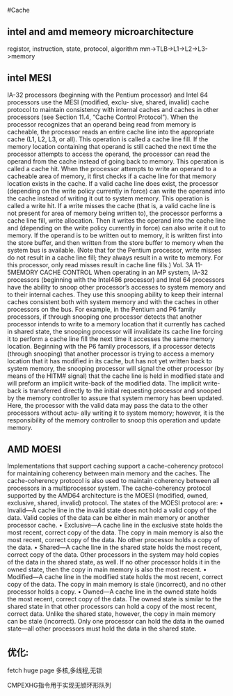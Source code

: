 #Cache

## intel and amd memeory microarchitecture
registor, instruction, state, protocol, algorithm
mm->TLB->L1->L2->L3->memory

## intel MESI
IA-32 processors (beginning with the Pentium processor) and Intel 64 processors use the MESI (modified, exclu-
sive, shared, invalid) cache protocol to maintain consistency with internal caches and caches in other processors
(see Section 11.4, “Cache Control Protocol”).
When the processor recognizes that an operand being read from memory is cacheable, the processor reads an
entire cache line into the appropriate cache (L1, L2, L3, or all). This operation is called a cache line fill. If the
memory location containing that operand is still cached the next time the processor attempts to access the
operand, the processor can read the operand from the cache instead of going back to memory. This operation is
called a cache hit.
When the processor attempts to write an operand to a cacheable area of memory, it first checks if a cache line for
that memory location exists in the cache. If a valid cache line does exist, the processor (depending on the write
policy currently in force) can write the operand into the cache instead of writing it out to system memory. This
operation is called a write hit. If a write misses the cache (that is, a valid cache line is not present for area of
memory being written to), the processor performs a cache line fill, write allocation. Then it writes the operand into
the cache line and (depending on the write policy currently in force) can also write it out to memory. If the operand
is to be written out to memory, it is written first into the store buffer, and then written from the store buffer to
memory when the system bus is available. (Note that for the Pentium processor, write misses do not result in a
cache line fill; they always result in a write to memory. For this processor, only read misses result in cache line fills.)
Vol. 3A 11-5MEMORY CACHE CONTROL
When operating in an MP system, IA-32 processors (beginning with the Intel486 processor) and Intel 64 processors
have the ability to snoop other processor’s accesses to system memory and to their internal caches. They use this
snooping ability to keep their internal caches consistent both with system memory and with the caches in other
processors on the bus. For example, in the Pentium and P6 family processors, if through snooping one processor
detects that another processor intends to write to a memory location that it currently has cached in shared state,
the snooping processor will invalidate its cache line forcing it to perform a cache line fill the next time it accesses
the same memory location.
Beginning with the P6 family processors, if a processor detects (through snooping) that another processor is trying
to access a memory location that it has modified in its cache, but has not yet written back to system memory, the
snooping processor will signal the other processor (by means of the HITM# signal) that the cache line is held in
modified state and will preform an implicit write-back of the modified data. The implicit write-back is transferred
directly to the initial requesting processor and snooped by the memory controller to assure that system memory
has been updated. Here, the processor with the valid data may pass the data to the other processors without actu-
ally writing it to system memory; however, it is the responsibility of the memory controller to snoop this operation
and update memory.

## AMD MOESI
Implementations that support caching support a cache-coherency protocol for maintaining coherency 
between main memory and the caches. The cache-coherency protocol is also used to maintain 
coherency between all processors in a multiprocessor system. The cache-coherency protocol 
supported by the AMD64 architecture is the MOESI (modified, owned, exclusive, shared, invalid) 
protocol. The states of the MOESI protocol are:
• Invalid—A cache line in the invalid state does not hold a valid copy of the data. Valid copies of the
data can be either in main memory or another processor cache.
• Exclusive—A cache line in the exclusive state holds the most recent, correct copy of the data. The
copy in main memory is also the most recent, correct copy of the data. No other processor holds a
copy of the data. 
• Shared—A cache line in the shared state holds the most recent, correct copy of the data. Other
processors in the system may hold copies of the data in the shared state, as well. If no other
processor holds it in the owned state, then the copy in main memory is also the most recent. 
• Modified—A cache line in the modified state holds the most recent, correct copy of the data. The
copy in main memory is stale (incorrect), and no other processor holds a copy.
• Owned—A cache line in the owned state holds the most recent, correct copy of the data. The
owned state is similar to the shared state in that other processors can hold a copy of the most recent,
correct data. Unlike the shared state, however, the copy in main memory can be stale (incorrect).
Only one processor can hold the data in the owned state—all other processors must hold the data in
the shared state.

## 优化:
fetch
huge page
多核,多线程,无锁

CMPEXHG指令用于实现无锁环形队列
